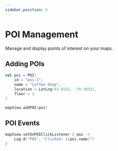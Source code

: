 ```yaml
---
sidebar_position: 5
---
```


# POI Management

Manage and display points of interest on your maps.

## Adding POIs

```kotlin
val poi = POI(
    id = "poi-1",
    name = "Coffee Shop",
    location = LatLng(43.6532, -79.3832),
    floor = 1
)

mapView.addPOI(poi)
```

## POI Events

```kotlin
mapView.setOnPOIClickListener { poi ->
    Log.d("POI", "Clicked: ${poi.name}")
}
```
